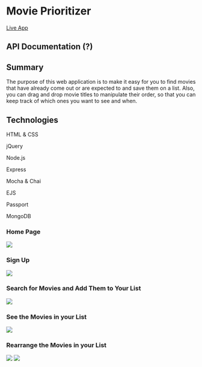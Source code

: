 <h1>Movie Prioritizer</h1>
<a href="#">Live App</a>
<h2>API Documentation (?)</h2>

<h2>Summary</h2>
<p>The purpose of this web application is to make it easy for you to find movies that have already come out or are expected to and save them on a list. Also, you can drag and drop movie titles to manipulate their order, so that you can keep track of which ones you want to see and when.</p>

<h2>Technologies</h2>
<p>HTML & CSS</p>
<p>jQuery</p>
<p>Node.js</p>
<p>Express</p>
<p>Mocha & Chai</p>
<p>EJS</p>
<p>Passport</p>
<p>MongoDB</p>

<h3>Home Page</h3>
<img src="https://lh3.googleusercontent.com/-bQb1ac8tVhY/W1-leZtgRaI/AAAAAAAAHaw/JCTrcr5e8CwSgQJWwhGhMGdhZdhkos2ZQCL0BGAYYCw/h768/2018-07-30.png">

<h3>Sign Up</h3>
<img src="https://lh3.googleusercontent.com/-YoIcT_1srkM/W1-mAVQmeAI/AAAAAAAAHa4/7leJpJSmmVkcuVS_cKbTSTcI5m8_AUH6QCL0BGAYYCw/h768/2018-07-30.png">

<h3>Search for Movies and Add Them to Your List</h3>
<img src="https://lh3.googleusercontent.com/-Rm-oaCuIQww/W1-mahq3AWI/AAAAAAAAHbA/KyLSKNWXprkOreBer3d0Ycw67S-qhaS9gCL0BGAYYCw/h768/2018-07-30.png">

<h3>See the Movies in your List</h3>
<img src="https://lh3.googleusercontent.com/--ZO-9wrdvWA/W1-nFpRS6fI/AAAAAAAAHbM/SFoWTYlnnBM9vFRLMbB9bQ-wGwZP4kuOACL0BGAYYCw/h768/2018-07-30.png">

<h3>Rearrange the Movies in your List</h3>
<img src="https://lh3.googleusercontent.com/-_kebfilOk5I/W1-nZLE3mQI/AAAAAAAAHbU/Fny8f2J1LWMNhhPwk2vPcDRi-IOS5SieQCL0BGAYYCw/h768/2018-07-30.png">
<img src="https://lh3.googleusercontent.com/-05EkkP1laq0/W1-no0paRPI/AAAAAAAAHbY/wR8yFAQU94Mp-Iq2Jr6YmWhKAK2QLMOJACL0BGAYYCw/h768/2018-07-30.png">

